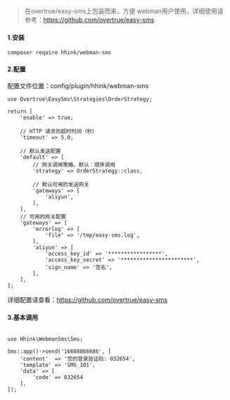 > 在overtrue/easy-sms上包装而来，方便 webman用户使用，详细使用请参考：https://github.com/overtrue/easy-sms

#### 1.安装
```
composer require hhink/webman-sms
```

#### 2.配置

配置文件位置：config/plugin/hhink/webman-sms
```
use Overtrue\EasySms\Strategies\OrderStrategy;

return [
    'enable' => true,

    // HTTP 请求的超时时间（秒）
    'timeout' => 5.0,

    // 默认发送配置
    'default' => [
        // 网关调用策略，默认：顺序调用
        'strategy' => OrderStrategy::class,

        // 默认可用的发送网关
        'gateways' => [
            'aliyun',
        ],
    ],
    // 可用的网关配置
    'gateways' => [
        'errorlog' => [
            'file' => '/tmp/easy-sms.log',
        ],
        'aliyun' => [
            'access_key_id' => '*****************',
            'access_key_secret' => '***********************',
            'sign_name' => '签名',
        ],
    ],
];
```
详细配置请查看：https://github.com/overtrue/easy-sms

#### 3.基本调用

```

use Hhink\WebmanSms\Sms;

Sms::app()->send('16688866686', [
    'content'  => '您的登录验证码: 032654',
    'template' => 'SMS_101',
    'data' => [
        'code' => 032654
    ],
]);
```